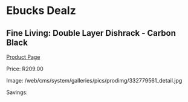 
# Ebucks Dealz
## Fine Living: Double Layer Dishrack - Carbon Black
[Product Page](https://www.ebucks.com/web/shop/productSelected.do?prodId=1164507511&catId=704983786)

Price: R209.00

Image: /web/cms/system/galleries/pics/prodimg/332779561_detail.jpg

Savings: 


	